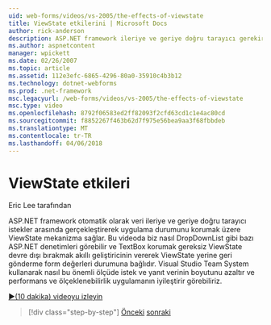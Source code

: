 ```yaml
---
uid: web-forms/videos/vs-2005/the-effects-of-viewstate
title: ViewState etkilerini | Microsoft Docs
author: rick-anderson
description: ASP.NET framework ileriye ve geriye doğru tarayıcı gerekir arasında veri gerçekleştirerek uygulama durumunu otomatik olarak korumak için ViewState mekanizma sağlar...
ms.author: aspnetcontent
manager: wpickett
ms.date: 02/26/2007
ms.topic: article
ms.assetid: 112e3efc-6865-4296-80a0-35910c4b3b12
ms.technology: dotnet-webforms
ms.prod: .net-framework
msc.legacyurl: /web-forms/videos/vs-2005/the-effects-of-viewstate
msc.type: video
ms.openlocfilehash: 8792f06583ed2ff82093f2cfd63cd1c1e4ac80cd
ms.sourcegitcommit: f8852267f463b62d7f975e56bea9aa3f68fbbdeb
ms.translationtype: MT
ms.contentlocale: tr-TR
ms.lasthandoff: 04/06/2018
---
```

<a name="the-effects-of-viewstate"></a>ViewState etkileri
====================
Eric Lee tarafından

ASP.NET framework otomatik olarak veri ileriye ve geriye doğru tarayıcı istekler arasında gerçekleştirerek uygulama durumunu korumak üzere ViewState mekanizma sağlar. Bu videoda biz nasıl DropDownList gibi bazı ASP.NET denetimleri görebilir ve TextBox korumak gereksiz ViewState devre dışı bırakmak akıllı geliştiricinin vererek ViewState yerine geri gönderme form değerleri durumuna bağlıdır. Visual Studio Team System kullanarak nasıl bu önemli ölçüde istek ve yanıt verinin boyutunu azaltır ve performans ve ölçeklenebilirlik uygulamanın iyileştirir görebiliriz.

[&#9654;(10 dakika) videoyu izleyin](https://channel9.msdn.com/Blogs/ASP-NET-Site-Videos/the-effects-of-viewstate)

> [!div class="step-by-step"]
> [Önceki](using-the-load-test-agent.md)
> [sonraki](how-do-i-integrate-defect-tracking-with-testing.md)
